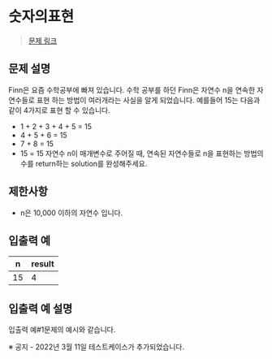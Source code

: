 # 숫자의표현

> [문제 링크](https://school.programmers.co.kr/learn/courses/30/lessons/12924)

## 문제 설명
Finn은 요즘 수학공부에 빠져 있습니다. 수학 공부를 하던 Finn은 자연수 n을 연속한 자연수들로 표현 하는 방법이 여러개라는 사실을 알게 되었습니다. 예를들어 15는 다음과 같이 4가지로 표현 할 수 있습니다.
- 1 + 2 + 3 + 4 + 5 = 15
- 4 + 5 + 6 = 15
- 7 + 8 = 15
- 15 = 15
자연수 n이 매개변수로 주어질 때, 연속된 자연수들로 n을 표현하는 방법의 수를 return하는 solution를 완성해주세요.

## 제한사항
- n은 10,000 이하의 자연수 입니다.

## 입출력 예
n | result
--- | ---
15 | 4

## 입출력 예 설명
입출력 예#1문제의 예시와 같습니다.

※ 공지 - 2022년 3월 11일 테스트케이스가 추가되었습니다.
